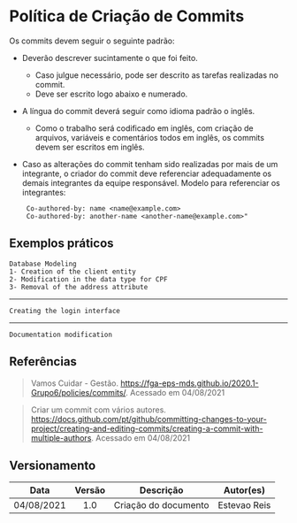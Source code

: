 # Política de Criação de Commits
Os commits devem seguir o seguinte padrão:
- Deverão descrever sucintamente o que foi feito.
   - Caso julgue necessário, pode ser descrito as tarefas realizadas no commit.
   - Deve ser escrito logo abaixo e numerado.
 
- A língua do commit deverá seguir como idioma padrão o inglês.
 
  - Como o trabalho será codificado em inglês, com criação de arquivos, variáveis e comentários todos em inglês, os commits devem ser escritos em inglês.

 - Caso as alterações do commit tenham sido realizadas por mais de um integrante, o criador do commit deve referenciar adequadamente os demais integrantes da equipe responsável. Modelo para referenciar os integrantes:
 
        Co-authored-by: name <name@example.com>
        Co-authored-by: another-name <another-name@example.com>"

 
## Exemplos práticos

    Database Modeling
    1- Creation of the client entity
    2- Modification in the data type for CPF
    3- Removal of the address attribute

---
 
    Creating the login interface

---
 
    Documentation modification
 
 
## Referências
> Vamos Cuidar - Gestão. https://fga-eps-mds.github.io/2020.1-Grupo6/policies/commits/. Acessado em 04/08/2021
 
> Criar um commit com vários autores. https://docs.github.com/pt/github/committing-changes-to-your-project/creating-and-editing-commits/creating-a-commit-with-multiple-authors. Acessado em 04/08/2021
 
 
## Versionamento
 
|Data | Versão | Descrição | Autor(es)|
| :--: | :--: | -- | :--: |
| 04/08/2021 | 1.0 | Criação do documento | Estevao Reis|
 

